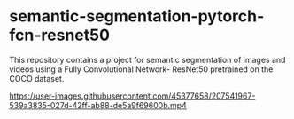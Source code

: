# semantic-segmentation-pytorch-fcn-resnet50
This repository contains a project for semantic segmentation of images and videos using a Fully Convolutional Network- ResNet50  pretrained on the COCO dataset.



https://user-images.githubusercontent.com/45377658/207541967-539a3835-027d-42ff-ab88-de5a9f69600b.mp4


